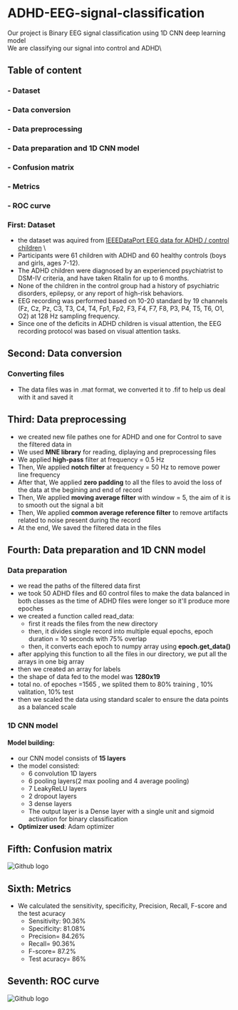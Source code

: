 # ADHD-EEG-signal-classification
Our project is Binary EEG signal classification using 1D CNN deep learning model\
We are classifying our signal into control and ADHD\

## Table of content
### - Dataset
### - Data conversion
### - Data preprocessing
### - Data preparation and 1D CNN model
### - Confusion matrix
### - Metrics
### - ROC curve

### First: Dataset
- the dataset was aquired from [IEEEDataPort EEG data for ADHD / control children](https://ieee-dataport.org/open-access/eeg-data-adhd-control-children) \
- Participants were 61 children with ADHD and 60 healthy controls (boys and girls, ages 7-12).
- The ADHD children were diagnosed by an experienced psychiatrist to DSM-IV criteria, and have taken Ritalin for up to 6 months.
- None of the children in the control group had a history of psychiatric disorders, epilepsy, or any report of high-risk behaviors.
- EEG recording was performed based on 10-20 standard by 19 channels (Fz, Cz, Pz, C3, T3, C4, T4, Fp1, Fp2, F3, F4, F7, F8, P3, P4, T5, T6, O1, O2) at 128 Hz sampling frequency.
- Since one of the deficits in ADHD children is visual attention, the EEG recording protocol was based on visual attention tasks.

## Second: Data conversion
### Converting files
- The data files was in .mat format, we converted it to .fif to help us deal with it and saved it

## Third: Data preprocessing
- we created new file pathes one for ADHD and one for Control to save the filtered data in
- We used **MNE library** for reading, diplaying and preprocessing files
- We applied **high-pass** filter at frequency = 0.5 Hz
- Then, We applied **notch filter** at frequency = 50 Hz to remove power line frequency
- After that, We applied **zero padding** to all the files to avoid the loss of the data at the begining and end of record
- Then, We applied **moving average filter** with window = 5, the aim of it is to smooth out the signal a bit
- Then, We applied **common average reference filter** to remove artifacts related to noise present during the record
- At the end, We saved the filtered data in the files

## Fourth: Data preparation and 1D CNN model
### Data preparation
- we read the paths of the filtered data first
- we took 50 ADHD files and 60 control files to make the data balanced in both classes as the time of ADHD files were longer so it'll produce more epoches
- we created a function called read_data:
   - first it reads the files from the new directory
   - then, it divides single record into multiple equal epochs, epoch duration = 10 seconds with 75% overlap
   - then, it converts each epoch to numpy array using **epoch.get_data()**
- after applying this function to all the files in our directory, we put all the arrays in one big array
- then we created an array for labels
- the shape of data fed to the model was **1280x19**
- total no. of epoches =1565 , we splited them to 80% training , 10% valitation, 10% test
- then we scaled the data using standard scaler to ensure the data points as a balanced scale
### 1D CNN model
#### Model building:
- our CNN model consists of **15 layers**
- the model consisted:
   - 6 convolution 1D layers
   - 6 pooling layers(2 max pooling and 4 average pooling)
   - 7 LeakyReLU layers
   - 2 dropout layers
   - 3 dense layers
   - The output layer is a Dense layer with a single unit and sigmoid activation for binary classification
- **Optimizer used**: Adam optimizer

## Fifth: Confusion matrix
![Github logo](https://github.com/aliaalaaa/ADHD-EEG-signal-classification/blob/494d7209b98a0f70605c8a7b670b8904feae4eb6/confusion%20matrixx.jpg)
## Sixth: Metrics
- We calculated the sensitivity, specificity, Precision, Recall, F-score and the test acuracy
   - Sensitivity: 90.36%
   - Specificity: 81.08%
   - Precision= 84.26%
   - Recall= 90.36%
   - F-score= 87.2%
   - Test acuracy= 86%

## Seventh: ROC curve
![Github logo](https://github.com/aliaalaaa/ADHD-EEG-signal-classification/blob/01ee6d96f77054a1e0cc2dd96144e4d755c6d983/ROC%20curve.jpg)

